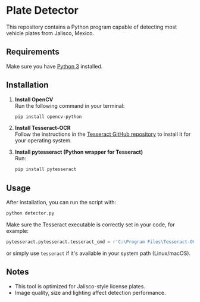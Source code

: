# Plate Detector

This repository contains a Python program capable of detecting most vehicle plates from Jalisco, Mexico.

## Requirements

Make sure you have [Python 3](https://www.python.org/downloads/) installed.

## Installation

1. **Install OpenCV**  
   Run the following command in your terminal:
   ```bash
   pip install opencv-python
   ```

2. **Install Tesseract-OCR**  
   Follow the instructions in the [Tesseract GitHub repository](https://github.com/tesseract-ocr/tesseract) to install it for your operating system.

3. **Install pytesseract (Python wrapper for Tesseract)**  
   Run:
   ```bash
   pip install pytesseract
   ```

## Usage

After installation, you can run the script with:

```bash
python detector.py
```

Make sure the Tesseract executable is correctly set in your code, for example:

```python
pytesseract.pytesseract.tesseract_cmd = r'C:\Program Files\Tesseract-OCR\tesseract.exe'  # For Windows
```

or simply use `tesseract` if it's available in your system path (Linux/macOS).

## Notes

- This tool is optimized for Jalisco-style license plates.
- Image quality, size and lighting affect detection performance.


